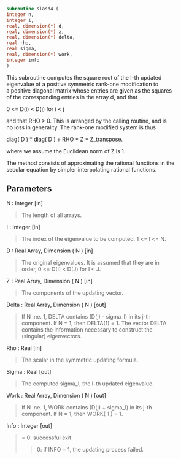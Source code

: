 ```fortran  
subroutine slasd4 (  
integer n,  
integer i,  
real, dimension(*) d,  
real, dimension(*) z,  
real, dimension(*) delta,  
real rho,  
real sigma,  
real, dimension(*) work,  
integer info  
)  
```  
  
This subroutine computes the square root of the I-th updated  
eigenvalue of a positive symmetric rank-one modification to  
a positive diagonal matrix whose entries are given as the squares  
of the corresponding entries in the array d, and that  
  
0 <= D(i) < D(j)  for  i < j  
  
and that RHO > 0. This is arranged by the calling routine, and is  
no loss in generality.  The rank-one modified system is thus  
  
diag( D ) * diag( D ) +  RHO * Z * Z_transpose.  
  
where we assume the Euclidean norm of Z is 1.  
  
The method consists of approximating the rational functions in the  
secular equation by simpler interpolating rational functions.  
  
## Parameters  
N : Integer [in]  
> The length of all arrays.  
  
I : Integer [in]  
> The index of the eigenvalue to be computed.  1 <= I <= N.  
  
D : Real Array, Dimension ( N ) [in]  
> The original eigenvalues.  It is assumed that they are in  
> order, 0 <= D(I) < D(J)  for I < J.  
  
Z : Real Array, Dimension ( N ) [in]  
> The components of the updating vector.  
  
Delta : Real Array, Dimension ( N ) [out]  
> If N .ne. 1, DELTA contains (D(j) - sigma_I) in its  j-th  
> component.  If N = 1, then DELTA(1) = 1.  The vector DELTA  
> contains the information necessary to construct the  
> (singular) eigenvectors.  
  
Rho : Real [in]  
> The scalar in the symmetric updating formula.  
  
Sigma : Real [out]  
> The computed sigma_I, the I-th updated eigenvalue.  
  
Work : Real Array, Dimension ( N ) [out]  
> If N .ne. 1, WORK contains (D(j) + sigma_I) in its  j-th  
> component.  If N = 1, then WORK( 1 ) = 1.  
  
Info : Integer [out]  
> = 0:  successful exit  
> > 0:  if INFO = 1, the updating process failed.  
  
